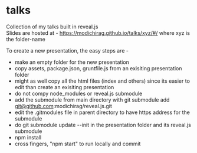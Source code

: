 # talks
Collection of my talks built in reveal.js <br>
Slides are hosted at - https://modichirag.github.io/talks/xyz/#/
where xyz is the folder-name

To create a new presentation, the easy steps are - 
- make an empty folder for the new presentation
- copy assets, package.json, gruntfile.js from an exisiting presentation folder
- might as well copy all the html files (index and others) since its easier to edit than create an exisiting presentation 
- do not compy node_modules or reveal.js submodule
- add the submodule from main directory with git submodule add git@github.com:modichirag/reveal.js.git
- edit the .gitmodules file in parent directory to have https address for the submodule
- do git submodule update --init in the presentation folder and its reveal.js submodule
- npm install
- cross fingers, "npm start" to run locally and commit 
